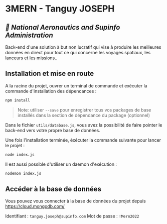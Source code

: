 # 3MERN - Tanguy JOSEPH
## _🔭 National Aeronautics and Supinfo Administration_

Back-end d'une solution à but non lucratif qui vise à produire les meilleures données en direct pour tout ce qui concerne les voyages spatiaux, les lanceurs et les missions..

## Installation et mise en route

A la racine du projet, ouvrer un terminal de commande et exécuter la commande d'installation des dépencances :

```sh
npm install
```

> Note: utiliser `--save` pour enregistrer tous vos packages de base installés dans la section de dépendance du package (optionnel)

Dans le fichier `utils/database.js`, vous avez la possibilité de faire pointer le back-end vers votre propre base de données.

Une fois l'installation terminée, éxécuter la commande suivante pour lancer le projet :

```sh
node index.js
```

Il est aussi possible d'utiliser un daemon d'exécution :

```sh
nodemon index.js
```

## Accéder à la base de données

Vous pouvez vous connecter à la base de données du projet depuis https://cloud.mongodb.com/

Identifiant : `tanguy.joseph@supinfo.com`
Mot de passe : `!Mern2022`
